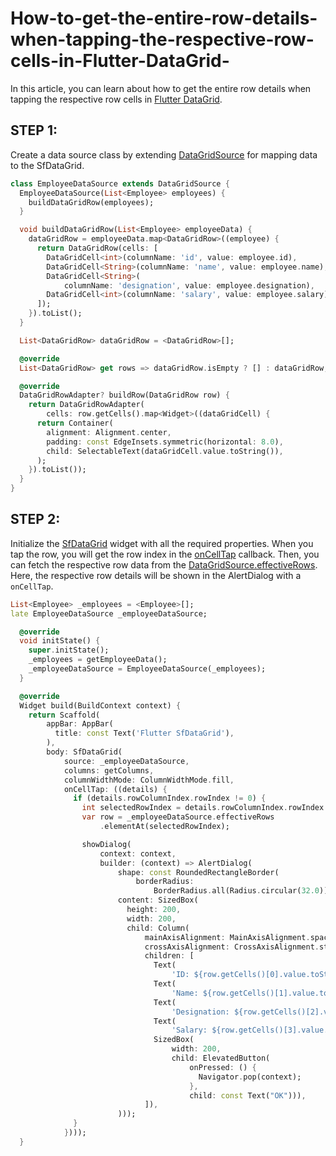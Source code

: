 # How-to-get-the-entire-row-details-when-tapping-the-respective-row-cells-in-Flutter-DataGrid-

In this article, you can learn about how to get the entire row details when tapping the respective row cells in [Flutter DataGrid](https://help.syncfusion.com/flutter/datagrid/overview).  

## STEP 1: 
Create a data source class by extending [DataGridSource](https://pub.dev/documentation/syncfusion_flutter_datagrid/latest/datagrid/DataGridSource-class.html) for mapping data to the SfDataGrid.

```dart
class EmployeeDataSource extends DataGridSource {
  EmployeeDataSource(List<Employee> employees) {
    buildDataGridRow(employees);
  }

  void buildDataGridRow(List<Employee> employeeData) {
    dataGridRow = employeeData.map<DataGridRow>((employee) {
      return DataGridRow(cells: [
        DataGridCell<int>(columnName: 'id', value: employee.id),
        DataGridCell<String>(columnName: 'name', value: employee.name),
        DataGridCell<String>(
            columnName: 'designation', value: employee.designation),
        DataGridCell<int>(columnName: 'salary', value: employee.salary),
      ]);
    }).toList();
  }

  List<DataGridRow> dataGridRow = <DataGridRow>[];

  @override
  List<DataGridRow> get rows => dataGridRow.isEmpty ? [] : dataGridRow;

  @override
  DataGridRowAdapter? buildRow(DataGridRow row) {
    return DataGridRowAdapter(
        cells: row.getCells().map<Widget>((dataGridCell) {
      return Container(
        alignment: Alignment.center,
        padding: const EdgeInsets.symmetric(horizontal: 8.0),
        child: SelectableText(dataGridCell.value.toString()),
      );
    }).toList());
  }
}

```

## STEP 2:
Initialize the [SfDataGrid](https://pub.dev/documentation/syncfusion_flutter_datagrid/latest/datagrid/SfDataGrid-class.html) widget with all the required properties. When you tap the row, you will get the row index in the [onCellTap](https://pub.dev/documentation/syncfusion_flutter_datagrid/latest/datagrid/SfDataGrid/onCellTap.html) callback. Then, you can fetch the respective row data from the [DataGridSource.effectiveRows](https://pub.dev/documentation/syncfusion_flutter_datagrid/latest/datagrid/DataGridSource/effectiveRows.html). Here, the respective row details will be shown in the AlertDialog with a `onCellTap`.

```dart
List<Employee> _employees = <Employee>[];
late EmployeeDataSource _employeeDataSource;

  @override
  void initState() {
    super.initState();
    _employees = getEmployeeData();
    _employeeDataSource = EmployeeDataSource(_employees);
  }

  @override
  Widget build(BuildContext context) {
    return Scaffold(
        appBar: AppBar(
          title: const Text('Flutter SfDataGrid'),
        ),
        body: SfDataGrid(
            source: _employeeDataSource,
            columns: getColumns,
            columnWidthMode: ColumnWidthMode.fill,
            onCellTap: ((details) {
              if (details.rowColumnIndex.rowIndex != 0) {
                int selectedRowIndex = details.rowColumnIndex.rowIndex - 1;
                var row = _employeeDataSource.effectiveRows
                    .elementAt(selectedRowIndex);

                showDialog(
                    context: context,
                    builder: (context) => AlertDialog(
                        shape: const RoundedRectangleBorder(
                            borderRadius:
                                BorderRadius.all(Radius.circular(32.0))),
                        content: SizedBox(
                          height: 200,
                          width: 200,
                          child: Column(
                              mainAxisAlignment: MainAxisAlignment.spaceBetween,
                              crossAxisAlignment: CrossAxisAlignment.stretch,
                              children: [
                                Text(
                                    'ID: ${row.getCells()[0].value.toString()}'),
                                Text(
                                    'Name: ${row.getCells()[1].value.toString()}'),
                                Text(
                                    'Designation: ${row.getCells()[2].value.toString()}'),
                                Text(
                                    'Salary: ${row.getCells()[3].value.toString()}'),
                                SizedBox(
                                    width: 200,
                                    child: ElevatedButton(
                                        onPressed: () {
                                          Navigator.pop(context);
                                        },
                                        child: const Text("OK"))),
                              ]),
                        )));
              }
            })));
  }

```
